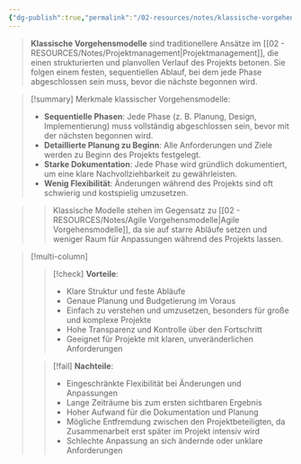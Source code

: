 ```yaml
---
{"dg-publish":true,"permalink":"/02-resources/notes/klassische-vorgehensmodelle/","tags":["projektmanagement/vorgehensmodell/klassisch","GFN/LF04"],"noteIcon":"","updated":"2024-11-10T16:12:41.234+01:00"}
---
```


>**Klassische Vorgehensmodelle** sind traditionellere Ansätze im [[02 - RESOURCES/Notes/Projektmanagement\|Projektmanagement]], die einen strukturierten und planvollen Verlauf des Projekts betonen. Sie folgen einem festen, sequentiellen Ablauf, bei dem jede Phase abgeschlossen sein muss, bevor die nächste begonnen wird.  

>[!summary] Merkmale klassischer Vorgehensmodelle:
>- **Sequentielle Phasen**: Jede Phase (z. B. Planung, Design, Implementierung) muss vollständig abgeschlossen sein, bevor mit der nächsten begonnen wird.
>- **Detaillierte Planung zu Beginn**: Alle Anforderungen und Ziele werden zu Beginn des Projekts festgelegt.
>- **Starke Dokumentation**: Jede Phase wird gründlich dokumentiert, um eine klare Nachvollziehbarkeit zu gewährleisten.
>- **Wenig Flexibilität**: Änderungen während des Projekts sind oft schwierig und kostspielig umzusetzen.

>> Klassische Modelle stehen im Gegensatz zu [[02 - RESOURCES/Notes/Agile Vorgehensmodelle\|Agile Vorgehensmodelle]], da sie auf starre Abläufe setzen und weniger Raum für Anpassungen während des Projekts lassen.

>[!multi-column]
>
> >[!check] **Vorteile**:
> > - Klare Struktur und feste Abläufe
> > - Genaue Planung und Budgetierung im Voraus
> > - Einfach zu verstehen und umzusetzen, besonders für große und komplexe Projekte
> > - Hohe Transparenz und Kontrolle über den Fortschritt
> > - Geeignet für Projekte mit klaren, unveränderlichen Anforderungen
>
>>[!fail] **Nachteile**:
>> - Eingeschränkte Flexibilität bei Änderungen und Anpassungen
>> - Lange Zeiträume bis zum ersten sichtbaren Ergebnis
>> - Hoher Aufwand für die Dokumentation und Planung
>> - Mögliche Entfremdung zwischen den Projektbeteiligten, da Zusammenarbeit erst später im Projekt intensiv wird
>> - Schlechte Anpassung an sich ändernde oder unklare Anforderungen

